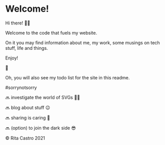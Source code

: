 # Welcome!

Hi there! 👋🏼

Welcome to the code that fuels my website.

On it you may find information about me, my work, some musings on tech stuff, life and things.

Enjoy!

💜



Oh, you will also see my todo list for the site in this readme.

#sorrynotsorry

🔜 investigate the world of SVGs 🕵🏻

🔜 blog about stuff 😉

🔜 sharing is caring 🧸

🔜 (option) to join the dark side 😎

© Rita Castro 2021